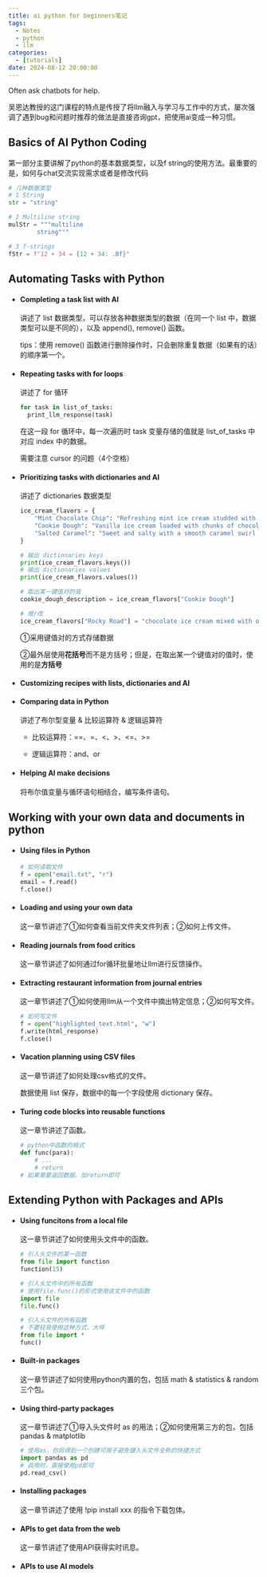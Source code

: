 ```yaml
---
title: ai python for beginners笔记
tags: 
  - Notes
  - python
  - llm
categories: 
  - [tutorials]
date: 2024-08-12 20:00:00
---
```


Often ask chatbots for help.

<!--more -->

吴恩达教授的这门课程的特点是传授了将llm融入与学习与工作中的方式，屡次强调了遇到bug和问题时推荐的做法是直接咨询gpt，把使用ai变成一种习惯。

## Basics of AI Python Coding

第一部分主要讲解了python的基本数据类型，以及f string的使用方法。最重要的是，如何与chat交流实现需求或者是修改代码

```python
# 几种数据类型
# 1 String
str = "string"

# 2 Multiline string
mulStr = """multiline
		string"""

# 3 f-strings
fStr = f"12 + 34 = {12 + 34: .0f}"
```



## Automating Tasks with Python

- #### Completing a task list with AI

  讲述了 list 数据类型，可以存放各种数据类型的数据（在同一个 list 中，数据类型可以是不同的），以及 append(), remove() 函数。

  tips：使用 remove() 函数进行删除操作时，只会删除重复数据（如果有的话）的顺序第一个。

- #### Repeating tasks with for loops

  讲述了 for 循环

  ```python
  for task in list_of_tasks:
  	print_llm_response(task)
  ```

  在这一段 for 循环中，每一次遍历时 task 变量存储的值就是 list_of_tasks 中对应 index 中的数据。

  需要注意 cursor 的问题（4个空格）

- #### Prioritizing tasks with dictionaries and AI

  讲述了 dictionaries 数据类型

  ```python
  ice_cream_flavors = {
      "Mint Chocolate Chip": "Refreshing mint ice cream studded with decadent chocolate chips.",
      "Cookie Dough": "Vanilla ice cream loaded with chunks of chocolate chip cookie dough.",
      "Salted Caramel": "Sweet and salty with a smooth caramel swirl and a hint of sea salt."
  }  
  
  # 输出 dictionaries keys
  print(ice_cream_flavors.keys())
  # 输出 dictionaries values
  print(ice_cream_flavors.values())
  
  # 取出某一键值对的值
  cookie_dough_description = ice_cream_flavors["Cookie Dough"]
  
  # 增/改
  ice_cream_flavors["Rocky Road"] = "chocolate ice cream mixed with other ngredients."
  ```

  ①采用键值对的方式存储数据

  ②最外层使用**花括号**而不是方括号；但是，在取出某一个键值对的值时，使用的是**方括号**

- #### Customizing recipes with lists, dictionaries and AI

- #### Comparing data in Python

  讲述了布尔型变量 & 比较运算符 & 逻辑运算符

  - 比较运算符：==、=、<、>、<=、>=

  - 逻辑运算符：and、or

- #### Helping AI make decisions

  将布尔值变量与循环语句相结合，编写条件语句。



## Working with your own data and documents in python

- #### Using files in Python

  ```python
  # 如何读取文件
  f = open("email.txt", "r")
  email = f.read()
  f.close()
  ```

  

- #### Loading and using your own data

  这一章节讲述了①如何查看当前文件夹文件列表；②如何上传文件。

- #### Reading journals from food critics

  这一章节讲述了如何通过for循环批量地让llm进行反馈操作。

- #### Extracting restaurant information from journal entries

  这一章节讲述了①如何使用llm从一个文件中摘出特定信息；②如何写文件。

  ```python
  # 如何写文件
  f = open("highlighted_text.html", "w")
  f.write(html_response)
  f.close()
  ```

  

- #### Vacation planning using CSV files

  这一章节讲述了如何处理csv格式的文件。

  数据使用 list 保存，数据中的每一个字段使用 dictionary 保存。

- #### Turing code blocks into reusable functions

  这一章节讲述了函数。

  ```python
  # python中函数的格式
  def func(para):
      # ...
      # return
  # 如果需要返回数据，加return即可
  ```

  

## Extending Python with Packages and APIs

- #### Using funcitons from a local file

  这一章节讲述了如何使用头文件中的函数。

  ```python
  # 引入头文件的某一函数
  from file import function
  function(15)
  
  # 引入头文件中的所有函数
  # 使用file.func()的形式使用该文件中的函数
  import file
  file.func()
  
  # 引入头文件的所有函数
  # 不要轻易使用这种方式，大咩
  from file import *
  func()
  ```

  

- #### Built-in packages

  这一章节讲述了如何使用python内置的包，包括 math & statistics & random 三个包。

- #### Using third-party packages

  这一章节讲述了①导入头文件时 as 的用法；②如何使用第三方的包，包括 pandas & matplotlib

  ```python
  # 使用as，你将得到一个创建可用于避免键入头文件全称的快捷方式
  import pandas as pd
  # 调用时，直接使用pd即可
  pd.read_csv()
  ```

  

- #### Installing packages

  这一章节讲述了使用 !pip install xxx 的指令下载包体。

- #### APIs to get data from the web

  这一章节讲述了使用API获得实时讯息。

- #### APIs to use AI models

